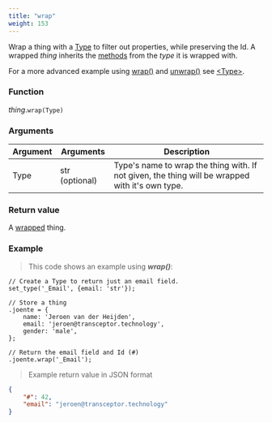 ```yaml
---
title: "wrap"
weight: 153
---
```


Wrap a thing with a [Type](../../../overview/type) to filter out properties, while preserving the Id.
A wrapped *thing* inherits the [methods](../../../overview/type/#methods) from the *type* it is wrapped with.

For a more advanced example using [wrap()](..) and [unwrap()](../../wtype/unwrap) see [\<Type\>](../../wtype/#example).

### Function

*thing*.`wrap(Type)`

### Arguments

Argument | Arguments     | Description
-------- | ------------- | -----------
Type     | str (optional)| Type's name to wrap the thing with. If not given, the thing will be wrapped with it's own type.

### Return value

A [wrapped](../../wtype) thing.

### Example

> This code shows an example using ***wrap()***:

```thingsdb,should_pass
// Create a Type to return just an email field.
set_type('_Email', {email: 'str'});

// Store a thing
.joente = {
    name: 'Jeroen van der Heijden',
    email: 'jeroen@transceptor.technology',
    gender: 'male',
};

// Return the email field and Id (#)
.joente.wrap('_Email');
```

> Example return value in JSON format

```json
{
    "#": 42,
    "email": "jeroen@transceptor.technology"
}
```
